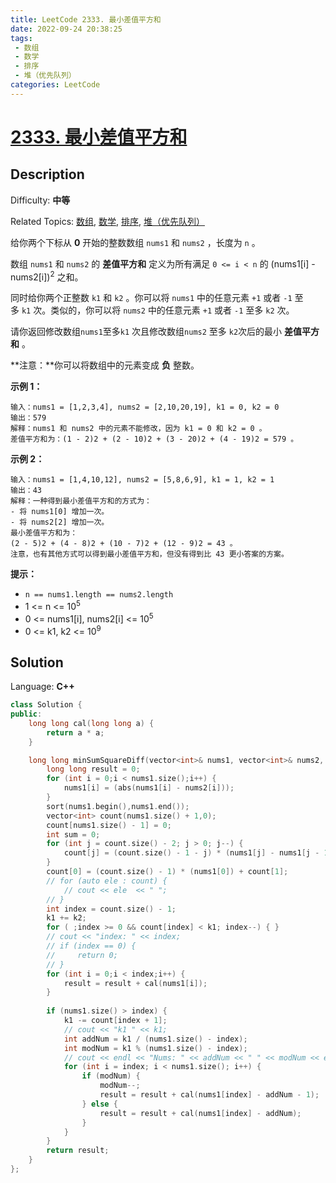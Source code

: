 ```yaml
---
title: LeetCode 2333. 最小差值平方和
date: 2022-09-24 20:38:25
tags:
 - 数组
 - 数学
 - 排序
 - 堆（优先队列）
categories: LeetCode
---
```


# [2333\. 最小差值平方和](https://leetcode.cn/problems/minimum-sum-of-squared-difference/)

## Description

Difficulty: **中等**  

Related Topics: [数组](https://leetcode.cn/tag/array/), [数学](https://leetcode.cn/tag/math/), [排序](https://leetcode.cn/tag/sorting/), [堆（优先队列）](https://leetcode.cn/tag/heap-priority-queue/)


给你两个下标从 **0** 开始的整数数组 `nums1` 和 `nums2` ，长度为 `n` 。

数组 `nums1` 和 `nums2` 的 **差值平方和** 定义为所有满足 `0 <= i < n` 的 (nums1[i] - nums2[i])<sup>2</sup> 之和。

同时给你两个正整数 `k1` 和 `k2` 。你可以将 `nums1` 中的任意元素 `+1` 或者 `-1` 至多 `k1` 次。类似的，你可以将 `nums2` 中的任意元素 `+1` 或者 `-1` 至多 `k2` 次。

请你返回修改数组`nums1`至多`k1` 次且修改数组`nums2` 至多 `k2`次后的最小 **差值平方和** 。

**注意：**你可以将数组中的元素变成 **负** 整数。

**示例 1：**

```
输入：nums1 = [1,2,3,4], nums2 = [2,10,20,19], k1 = 0, k2 = 0
输出：579
解释：nums1 和 nums2 中的元素不能修改，因为 k1 = 0 和 k2 = 0 。
差值平方和为：(1 - 2)2 + (2 - 10)2 + (3 - 20)2 + (4 - 19)2 = 579 。
```

**示例 2：**

```
输入：nums1 = [1,4,10,12], nums2 = [5,8,6,9], k1 = 1, k2 = 1
输出：43
解释：一种得到最小差值平方和的方式为：
- 将 nums1[0] 增加一次。
- 将 nums2[2] 增加一次。
最小差值平方和为：
(2 - 5)2 + (4 - 8)2 + (10 - 7)2 + (12 - 9)2 = 43 。
注意，也有其他方式可以得到最小差值平方和，但没有得到比 43 更小答案的方案。
```

**提示：**

*   `n == nums1.length == nums2.length`
*   1 <= n <= 10<sup>5</sup>
*   0 <= nums1[i], nums2[i] <= 10<sup>5</sup>
*   0 <= k1, k2 <= 10<sup>9</sup>


## Solution

Language: **C++**

```c++
class Solution {
public:
    long long cal(long long a) {
        return a * a;
    }

    long long minSumSquareDiff(vector<int>& nums1, vector<int>& nums2, int k1, int k2) {
        long long result = 0;
        for (int i = 0;i < nums1.size();i++) {
            nums1[i] = (abs(nums1[i] - nums2[i]));
        }
        sort(nums1.begin(),nums1.end());
        vector<int> count(nums1.size() + 1,0);
        count[nums1.size() - 1] = 0;
        int sum = 0;
        for (int j = count.size() - 2; j > 0; j--) {
            count[j] = (count.size() - 1 - j) * (nums1[j] - nums1[j - 1]) + count[j + 1]; 
        }
        count[0] = (count.size() - 1) * (nums1[0]) + count[1];
        // for (auto ele : count) {
            // cout << ele  << " ";
        // }
        int index = count.size() - 1;
        k1 += k2;
        for ( ;index >= 0 && count[index] < k1; index--) { }
        // cout << "index: " << index;
        // if (index == 0) {
        //     return 0;
        // }
        for (int i = 0;i < index;i++) {
            result = result + cal(nums1[i]);
        }
         
        if (nums1.size() > index) {
            k1 -= count[index + 1];
            // cout << "k1 " << k1;
            int addNum = k1 / (nums1.size() - index);
            int modNum = k1 % (nums1.size() - index);
            // cout << endl << "Nums: " << addNum << " " << modNum << endl;
            for (int i = index; i < nums1.size(); i++) {
                if (modNum) {
                    modNum--;
                    result = result + cal(nums1[index] - addNum - 1);
                } else {
                    result = result + cal(nums1[index] - addNum);
                }
            }
        }
        return result;
    }
};
```